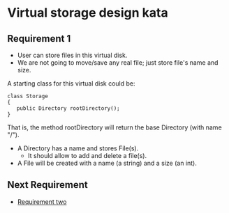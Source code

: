 # Virtual storage design kata
## Requirement 1
* User can store files in this virtual disk.
* We are not going to move/save any real file; just store file's name and size.

A starting class for this virtual disk could be:
```
class Storage
{
   public Directory rootDirectory();
}
```
That is, the method rootDirectory will return the base Directory (with name "/").
* A Directory has a name and stores File(s).
    * It should allow to add and delete a file(s).
* A File will be created with a name (a string) and a size (an int).

## Next Requirement
* [Requirement two](../requirement-2/README.md)
